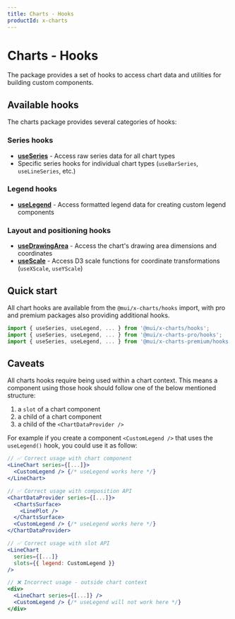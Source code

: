```yaml
---
title: Charts - Hooks
productId: x-charts
---
```


# Charts - Hooks

<p class="description">The package provides a set of hooks to access chart data and utilities for building custom components.</p>

## Available hooks

The charts package provides several categories of hooks:

### Series hooks

- [**useSeries**](/x/react-charts/hooks/use-series/) - Access raw series data for all chart types
- Specific series hooks for individual chart types (`useBarSeries`, `useLineSeries`, etc.)

### Legend hooks

- [**useLegend**](/x/react-charts/hooks/use-legend/) - Access formatted legend data for creating custom legend components

### Layout and positioning hooks

- [**useDrawingArea**](/x/react-charts/hooks/use-drawing-area/) - Access the chart's drawing area dimensions and coordinates
- [**useScale**](/x/react-charts/hooks/use-scale/) - Access D3 scale functions for coordinate transformations (`useXScale`, `useYScale`)

## Quick start

All chart hooks are available from the `@mui/x-charts/hooks` import, with pro and premium packages also providing additional hooks.

```js
import { useSeries, useLegend, ... } from '@mui/x-charts/hooks';
import { useSeries, useLegend, ... } from '@mui/x-charts-pro/hooks';
import { useSeries, useLegend, ... } from '@mui/x-charts-premium/hooks';
```

## Caveats

All charts hooks require being used within a chart context.
This means a component using those hook should follow one of the below mentioned structure:

1. a `slot` of a chart component
2. a child of a chart component
3. a child of the `<ChartDataProvider />`

For example if you create a component `<CustomLegend />` that uses the `useLegend()` hook, you could use it as follow:

```jsx
// ✅ Correct usage with chart component
<LineChart series={[...]}>
  <CustomLegend /> {/* useLegend works here */}
</LineChart>

// ✅ Correct usage with composition API
<ChartDataProvider series={[...]}>
  <ChartsSurface>
    <LinePlot />
  </ChartsSurface>
  <CustomLegend /> {/* useLegend works here */}
</ChartDataProvider>

// ✅ Correct usage with slot API
<LineChart
  series={[...]}
  slots={{ legend: CustomLegend }}
/>
```

```jsx
// ❌ Incorrect usage - outside chart context
<div>
  <LineChart series={[...]} />
  <CustomLegend /> {/* useLegend will not work here */}
</div>
```
